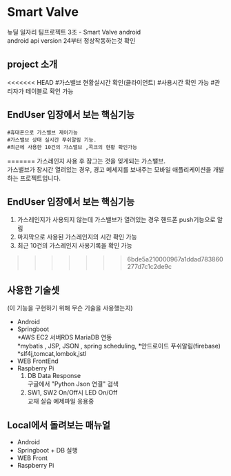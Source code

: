 # Smart Valve  
뉴딜 일자리 팀프로젝트 3조 - Smart Valve android  
android api version 24부터 정상작동하는것 확인 

## project 소개  
<<<<<<< HEAD
	#가스밸브 현황실시간 확인(클라이언트)
	#사용시간 확인 가능
	#관리자가 테이블로 확인 가능 
## EndUser 입장에서 보는 핵심기능  
	#휴대폰으로 가스밸브 제어가능
	#가스밸브 상태 실시간 푸쉬알림 기능.
	#최근에 사용한 10건의 가스밸브 ,콕크의 현황 확인가능
  
=======
  가스레인지 사용 후 잠그는 것을 잊게되는 가스밸브.  
  가스밸브가 장시간 열려있는 경우, 경고 메세지를 보내주는 모바일 애플리케이션을 개발하는 프로젝트입니다.  
    
## EndUser 입장에서 보는 핵심기능  
  1. 가스레인지가 사용되지 않는데 가스밸브가 열려있는 경우 핸드폰 push기능으로 알림  
  2. 마지막으로 사용된 가스레인지의 시간 확인 가능  
  3. 최근 10건의 가스레인지 사용기록을 확인 가능  
    
>>>>>>> 6bde5a210000967a1ddad783860277d7c1c2de9c
## 사용한 기술셋 
  (이 기능을 구현하기 위해 무슨 기술을 사용했는지)
  - Android  
  - Springboot  
  *AWS EC2 서버RDS MariaDB 연동  
  *mybatis , JSP, JSON , spring scheduling,
  *안드로이드  푸쉬알림(firebase)
  *slf4j,tomcat,lombok,jstl
  - WEB FrontEnd  
  - Raspberry Pi  
    1. DB Data Response  
      구글에서 "Python Json 연결" 검색  
    2. SW1, SW2 On/Off시 LED On/Off  
      교재 실습 예제파일 응용중  
## Local에서 돌려보는 매뉴얼  
  - Android  
  - Springboot + DB 실행  
  - WEB Front  
  - Raspberry Pi  
